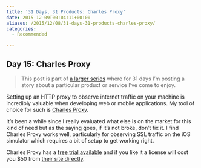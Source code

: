 ```yaml
---
title: '31 Days, 31 Products: Charles Proxy'
date: 2015-12-09T00:04:11+00:00
aliases: /2015/12/08/31-days-31-products-charles-proxy/
categories:
  - Recommended

---
```

## Day 15: Charles Proxy

> This post is part of [a larger series][1] where for 31 days I&#8217;m posting a story about a particular product or service I&#8217;ve come to enjoy.

Setting up an HTTP proxy to observe internet traffic on your machine is incredibly valuable when developing web or mobile applications. My tool of choice for such is [Charles Proxy][2].

It&#8217;s been a while since I really evaluated what else is on the market for this kind of need but as the saying goes, if it&#8217;s not broke, don&#8217;t fix it. I find Charles Proxy works well, particularly for observing SSL traffic on the iOS simulator which requires a bit of setup to get working right.

Charles Proxy has a [free trial available][3] and if you like it a license will cost you $50 from [their site directly][4].

 [1]: http://mikezornek.com/2015/11/24/31-days-31-products-launch-post/
 [2]: https://www.charlesproxy.com
 [3]: https://www.charlesproxy.com/download/
 [4]: https://www.charlesproxy.com/buy/